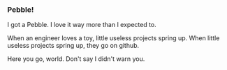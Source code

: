 ### Pebble!

I got a Pebble. I love it way more than I expected to.

When an engineer loves a toy, little useless projects spring up.
When little useless projects spring up, they go on github.

Here you go, world. Don't say I didn't warn you.
